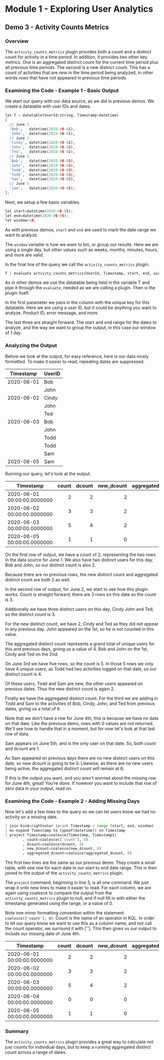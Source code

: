 # Module 1 - Exploring User Analytics

## Demo 3 - Activity Counts Metrics

### Overview

The `activity_counts_metrics` plugin provides both a count and a distinct count for activity in a time period. In addition, it provides two other key metrics. One is an aggregated distinct count for the current time period plus all previous time periods. The second is a new distinct count. This has a count of activities that are new in the time period being analyzed, in other words rows that have not appeared in previous time periods.

### Examining the Code - Example 1 - Basic Output

We start our query with our data source, as we did in previous demos. We create a datatable with user IDs and dates.

```python
let T = datatable(UserId:string, Timestamp:datetime)
[
  // June 1
  'Bob',   datetime(2020-06-01),
  'John',  datetime(2020-06-01),
  // June 2
  'Cindy', datetime(2020-06-02),
  'John',  datetime(2020-06-02),
  'Ted',   datetime(2020-06-02),
  // June 3
  'Bob',   datetime(2020-06-03),
  'John',  datetime(2020-06-03),
  'Todd',  datetime(2020-06-03),
  'Todd',  datetime(2020-06-03),
  'Sam',   datetime(2020-06-03),
  // June 5
  'Sam',   datetime(2020-06-05),
];
```

Next, we setup a few basic variables.

```python
let start=datetime(2020-06-01);
let end=datetime(2020-06-05);
let window=1d;
```

As with previous demos, `start` and `end` are used to mark the date range we want to analyze.

The `window` variable is how we want to bin, or group our results. Here we are using a single day, but other values such as weeks, months, minutes, hours, and more are valid.

In the final line of the query we call the `activity_counts_metrics` plugin.

```python
T | evaluate activity_counts_metrics(UserId, Timestamp, start, end, window)
```

As in other demos we use the datatable being held in the variable T and pipe it through the `evaluate`, needed as we are calling a plugin. Then is the plugin itself.

In the first parameter we pass in the column with the unique key for this datatable. Here we are using a user ID, but it could be anything you want to analyze. Product ID, error message, and more.

The last three are straight forward. The start and end range for the dates to analyze, and the way we want to group the output, in this case our window of 1 day.

### Analyzing the Output

Before we look at the output, for easy reference, here is our data nicely formatted. To make it easier to read, repeating dates are suppressed.

| Timestamp | UserID |
| ----- | ----- |
| 2020-06-01  | Bob   |
|    | John  |
| 2020-06-02  | Cindy |
|    | John  |
|    | Ted   |
| 2020-06-03  | Bob   |
|    | John  |
|    | Todd  |
|    | Todd  |
|    | Sam   |
| 2020-06-05  | Sam   |

Running our query, let's look at the output.

| Timestamp | count | dcount | new_dcount | aggregated_dcount |
| ----- | ----: | ----: | ----: | ----: |
| 2020-06-01 00:00:00.0000000 | 2 | 2 | 2 | 2 |
| 2020-06-02 00:00:00.0000000 | 3 | 3 | 2 | 4 |
| 2020-06-03 00:00:00.0000000 | 5 | 4 | 2 | 6 |
| 2020-06-05 00:00:00.0000000 | 1 | 1 | 0 | 6 |

On the first row of output, we have a count of 2, representing the two rows in the data source for June 1. We also have two distinct users for this day, Bob and John, so our distinct count is also 2.

Because there are no previous rows, the new distinct count and aggregated distinct count are both 2 as well.

In the second row of output, for June 2, we start to see how this plugin works. Count is straight forward, there are 3 rows on this date so the count is 3.

Additionally we have three distinct users on this day, Cindy John and Ted, so the distinct count is 3.

For the new distinct count, we have 2, Cindy and Ted as they did not appear in any previous day. John appeared on the 1st, so he is not counted in this value.

The aggregated distinct count represents a grand total of unique users for this and previous days, giving us a value of 4. Bob and John on the 1st, Cindy and Ted on the 2nd.

On June 3rd we have five rows, so the count is 5. In those 5 rows we only have 4 unique users, as Todd had two activities logged on that date, so our distinct count is 4.

Of these users, Todd and Sam are new, the other users appeared on previous dates. Thus the new distinct count is again 2.

Finally we have the aggregated distinct count. For the third we are adding in Todd and Sam to the activities of Bob, Cindy, John, and Ted from previous dates, giving us a total of 6.

Note that we don't have a row for June 4th, this is because we have no data on that date. Like the previous demo, rows with 0 values are not returned. We'll see how to handle that in a moment, but for now let's look at that last row of data.

Sam appears on June 5th, and is the only user on that date. So, both count and dcount are 1.

As Sam appeared on previous days there are no new distinct users on this date, so new dcount is going to be 0. Likewise, as there are no new users being active, the aggregated distinct count will remain at 6.

If this is the output you want, and you aren't worried about the missing row for June 4th, great! You're done. If however you want to include that row of zero data in your output, read on.

### Examining the Code - Example 2 - Adding Missing Days

Now let's add a few lines to the query so we can let users know we had no activity on a missing date.

```python
| join kind=rightouter (print Timestamp = range (start, end, window)
| mv-expand Timestamp to typeof(datetime)) on Timestamp
| project Timestamp=coalesce(Timestamp, Timestamp1)
        , count=coalesce(['count'], 0)
        , dcount=coalesce(dcount, 0)
        , new_dcount=coalesce(new_dcount, 0)
        , aggregated_dcount=coalesce(aggregated_dcount, 0)
```

The first two lines are the same as our previous demo. They create a small table, with one row for each date in our start to end date range. This is then joined to the output of the `activity_counts_metrics` plugin.

The `project` command, beginning in line 3, is all one command. We just wrap it onto new lines to make it easier to read. For each column, we are again using coalesce to compare the output from the `activity_counts_metrics` plugin to null, and if null fill in with either the timestamp generated using the range, or a value of 0.

Note one minor formatting convention within the statement `coalesce(['count'], 0)`. Count is the name of an operator in KQL. In order to let our query know we want to use this as a column name, and not call the count operator, we surround it with ['']. This then gives us our output to include our missing date of June 4th.

| Timestamp | count | dcount | new_dcount | aggregated_dcount |
| ----- | ----: | ----: | ----: | ----: |
| 2020-06-01 00:00:00.0000000 | 2 | 2 | 2 | 2 |
| 2020-06-02 00:00:00.0000000 | 3 | 3 | 2 | 4 |
| 2020-06-03 00:00:00.0000000 | 5 | 4 | 2 | 6 |
| 2020-06-04 00:00:00.0000000 | 0 | 0 | 0 | 0 |
| 2020-06-05 00:00:00.0000000 | 1 | 1 | 0 | 6 |

### Summary

The `activity_counts_metrics` plugin provides a great way to calculate not just counts for individual days, but to keep a running aggregated distinct count across a range of dates.
